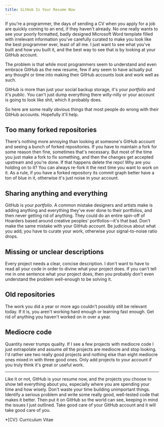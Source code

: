 ```yaml
---
title: GitHub Is Your Resume Now
---
```


If you're a programmer, the days of sending a CV when you apply for a job are quickly coming to an end, if they haven't already. No one really wants to see your poorly formatted, badly designed Microsoft Word template filled with irrelevant information you've carefully curated to make you look like the best programmer ever, least of all me. I just want to see what you've built and how you built it, and the best way to see that is by looking at your GitHub account.

The problem is that while most programmers seem to understand and even embrace GitHub as the new resume, few if any seem to have actually put any thought or time into making their GitHub accounts look and work well as such.

GitHub is more than just your social backup storage, it's your _portfolio_ and it's _public_. You can't just dump everything there willy-nilly or your account is going to look like shit, which it probably does.

So here are some really obvious things that most people do wrong with their GitHub accounts. Hopefully it'll help.

## Too many forked repositories

There's nothing more annoying than looking at someone's GitHub account and seeing a bunch of forked repositories. If you have to maintain a fork for some reason then fine, sometimes that's necessary. But most of the time you just make a fork to fix something, and then the changes get accepted upstream and you're done. If that happens delete the repo! Why are you holding on to it? You can always re-fork it the next time you want to work on it. As a rule, if you have a forked repository its commit graph better have a ton of blue in it, otherwise it's just noise in your account.

## Sharing anything and everything

GitHub is your _portfolio_. A common mistake designers and artists make is adding anything and everything they've ever done to their portfolios, and then never getting rid of anything. They could do an entire spin-off of Hoarders based around creative peoples' portfolios—it's that bad. Don't make the same mistake with your GitHub account. Be judicious about what you add; you have to curate your work, otherwise your signal-to-noise ratio drops.

## Missing or unclear descriptions

Every project needs a clear, concise description. I don't want to have to read all your code in order to divine what your project does. If you can't tell me in one sentence what your project does, then you probably don't even understand the problem well-enough to be solving it.

## Old repositories

The work you did a year or more ago couldn't possibly still be relevant today. If it is, you aren't working hard enough or learning fast enough. Get rid of anything you haven't worked on in over a year.

## Mediocre code

Quantity never trumps quality. If I see a few projects with mediocre code I just extrapolate and assume _all_ the projects are mediocre and stop looking. I'd rather see two really good projects and nothing else than eight mediocre ones mixed in with three good ones. Only add projects to your account if you truly think it's great or useful work.

---

Like it or not, GitHub is your resume now, and the projects you choose to show tell everything about you, especially where you are spending your time and how wisely. Don't waste your time building unimportant things. Identify a serious problem and write some really good, well-tested code that makes it better. Then put it on GitHub so the world can see, keeping in mind the issues I just outlined. Take good care of your GitHub account and it will take good care of you.

*[CV]: Curriculum Vitae
